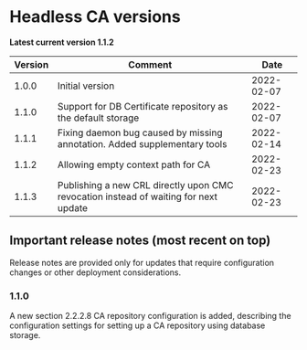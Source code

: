 # Headless CA versions

**Latest current version 1.1.2**

| Version | Comment                                                                              | Date       |
|---------|--------------------------------------------------------------------------------------|------------|
| 1.0.0   | Initial version                                                                      | 2022-02-07 |
| 1.1.0   | Support for DB Certificate repository as the default storage                         | 2022-02-07 |
| 1.1.1   | Fixing daemon bug caused by missing annotation. Added supplementary tools            | 2022-02-14 |
| 1.1.2   | Allowing empty context path for CA                                                   | 2022-02-23 |
| 1.1.3   | Publishing a new CRL directly upon CMC revocation instead of waiting for next update | 2022-02-23 |


## Important release notes (most recent on top)

Release notes are provided only for updates that require configuration changes or other deployment considerations.

### 1.1.0

A new section 2.2.2.8 CA repository configuration is added, describing the configuration settings for setting up
a CA repository using database storage.